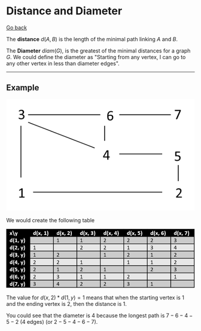 # Distance and Diameter

[Go back](..)

The **distance** $d(A, B)$ is the length of the minimal path linking $A$ and $B$.

The **Diameter** $diam(G)$, is the greatest of the minimal distances for a graph $G$. We could define the diameter as "Starting from any vertex, I can go to any other vertex in less than diameter edges".

<hr class="sr">

## Example

![Distance in a graph - example - graph](../_images/shortest/distance.png)

We would create the following table

![Distance in a graph - example - table](../_images/shortest/distance2.png)

The value for $d(x, 2) * d(1, y) = 1$ means that when the starting vertex is $1$ and the ending vertex is $2$, then the distance is $1$.

You could see that the diameter is $4$ because the longest path is $7-6-4-5-2$ (4 edges) (or $2-5-4-6-7$).

